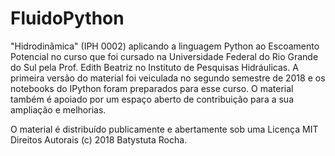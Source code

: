# FluidoPython

"Hidrodinâmica" (IPH 0002) aplicando a linguagem Python ao Escoamento Potencial no curso que foi cursado na
Universidade Federal do Rio Grande do Sul pela Prof. Edith Beatriz no Instituto de Pesquisas Hidráulicas.
A primeira versão do material foi veiculada no segundo semestre de 2018 e os notebooks do IPython foram preparados para esse curso.
O material também é apoiado por um espaço aberto de contribuição para a sua ampliação e melhorias.

O material é distribuído publicamente e abertamente sob uma Licença MIT Direitos Autorais (c) 2018 Batystuta Rocha.
